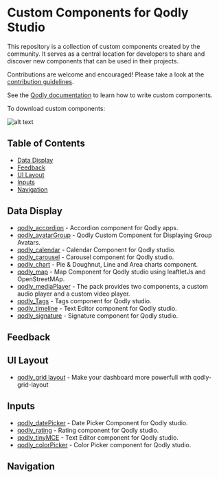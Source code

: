 # Custom Components for Qodly Studio

This repository is a collection of custom components created by the community. It serves as a central location for developers to share and discover new components that can be used in their projects.

Contributions are welcome and encouraged! Please take a look at the [contribution guidelines](CONTRIBUTING.md).

See the [Qodly documentation](https://developer.qodly.com/docs/customComponent/overview) to learn how to write custom components.

To download custom components:

![alt text](https://github.com/qodly/custom-components/blob/main/install%20component.gif)

## Table of Contents

- [Data Display](#data-display)
- [Feedback](#feedback)
- [UI Layout](#ui-layout)
- [Inputs](#inputs)
- [Navigation](#navigation)

## Data Display

- [qodly_accordion](https://github.com/metayoub/qodly_accordion) - Accordion component for Qodly apps.
- [qodly_avatarGroup](https://github.com/metayoub/Qoldy_avatarGroup) - Qodly Custom Component for Displaying Group Avatars.
- [qodly_calendar](https://github.com/TihounaNasrallah/qodly-calendar) - Calendar Component for Qodly studio.
- [qodly_carousel](https://github.com/metayoub/qodly-carousel) - Carousel component for Qodly studio.
- [qodly_chart](https://github.com/metayoub/qodly_chart) - Pie & Doughnut, Line and Area charts component.
- [qodly_map](https://github.com/rihab-ze/qodly_map) - Map Component for Qodly studio using leaftletJs and OpenStreetMAp.
- [qodly_mediaPlayer](https://github.com/b-fadwa/audio-player) - The pack provides two components, a custom audio player and a custom video player.
- [qodly_Tags](https://github.com/AyaBengherifa/Qodly_Tags) - Tags component for Qodly studio.
- [qodly_timeline](https://github.com/AyaBengherifa/Qodly_timeline) - Text Editor component for Qodly studio.
- [qodly_signature](https://github.com/metayoub/qodly_signature) - Signature component for Qodly studio.

## Feedback

## UI Layout
- [qodly_grid layout](https://github.com/metayoub/qodly-grid-layout) - Make your dashboard more powerfull with qodly-grid-layout

## Inputs

- [qodly_datePicker](https://github.com/rihab-ze/qodly_datePicker) - Date Picker Component for Qodly studio.
- [qodly_rating](https://github.com/metayoub/qoldy_rating) - Rating component for Qodly studio.
- [qodly_tinyMCE](https://github.com/metayoub/Qodly_TinyMCE) - Text Editor component for Qodly studio.
- [qodly_colorPicker](https://github.com/metayoub/qodly_color_input) - Color Picker component for Qodly studio.

## Navigation
